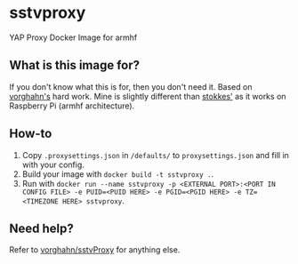 # sstvproxy
YAP Proxy Docker Image for armhf

## What is this image for?
If you don't know what this is for, then you don't need it. Based on [vorghahn's](https://github.com/vorghahn/sstvProxy) hard work.
Mine is slightly different than [stokkes'](https://github.com/stokkes/docker-sstvproxy) as it works on Raspberry Pi (armhf architecture).

## How-to
1. Copy `.proxysettings.json` in `/defaults/` to `proxysettings.json` and fill in with your config.
2. Build your image with `docker build -t sstvproxy .`.
2. Run with `docker run --name sstvproxy -p <EXTERNAL PORT>:<PORT IN CONFIG FILE> -e PUID=<PUID HERE> -e PGID=<PGID HERE> -e TZ=<TIMEZONE HERE> sstvproxy`.

## Need help?
Refer to [vorghahn/sstvProxy](https://github.com/vorghahn/sstvProxy) for anything else.
